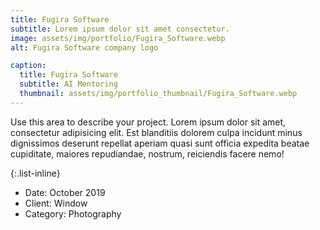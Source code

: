 ```yaml
---
title: Fugira Software
subtitle: Lorem ipsum dolor sit amet consectetur.
image: assets/img/portfolio/Fugira_Software.webp
alt: Fugira Software company logo

caption:
  title: Fugira Software
  subtitle: AI Mentoring
  thumbnail: assets/img/portfolio_thumbnail/Fugira_Software.webp
---
```

Use this area to describe your project. Lorem ipsum dolor sit amet, consectetur adipisicing elit. Est blanditiis dolorem culpa incidunt minus dignissimos deserunt repellat aperiam quasi sunt officia expedita beatae cupiditate, maiores repudiandae, nostrum, reiciendis facere nemo!

{:.list-inline}
- Date: October 2019
- Client: Window
- Category: Photography

